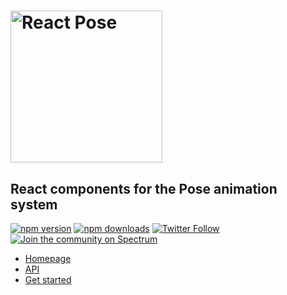# <a href="https://popmotion.io"><img src="https://user-images.githubusercontent.com/7850794/37059519-9a190c14-2185-11e8-894f-e82a99f45171.png" width="243" alt="React Pose" /></a>

## React components for the Pose animation system

[![npm version](https://img.shields.io/npm/v/react-pose.svg?style=flat-square)](https://www.npmjs.com/package/react-pose)
[![npm downloads](https://img.shields.io/npm/dm/react-pose.svg?style=flat-square)](https://www.npmjs.com/package/react-pose)
[![Twitter Follow](https://img.shields.io/twitter/follow/espadrine.svg?style=social&label=Follow)](http://twitter.com/popmotionjs)
[![Join the community on Spectrum](https://withspectrum.github.io/badge/badge.svg)](https://spectrum.chat/popmotion)

- [Homepage](https://popmotion.io/pose)
- [API](https://popmotion.io/pose/api)
- [Get started](https://popmotion.io/pose/learn/get-started)
